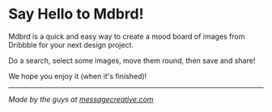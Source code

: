 Say Hello to Mdbrd!
===================

Mdbrd is a quick and easy way to create a mood board of images from Dribbble for your next design project.

Do a search, select some images, move them round, then save and share!

We hope you enjoy it (when it's finished)!


___


*Made by the guys at [messagecreative.com](http://www.messagecreative.com)*


